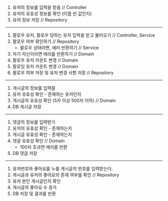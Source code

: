 1. 유저의 정보를 입력을 받음	// Controller
2. 유저의 유효성 정보를 확인 (이름 빈 값인지)	
3. 유저 정보 저장	// Repository

------------------------------------------------------------------------------

1. 팔로우 유저, 팔로우 당하는 유저 입력을 받고 불러오기	// Controller, Service
2. 팔로우 여부 확인하기	// Repository
	- 팔로우 상태라면, 에러 반환하기	// Service
3. 자기 자신이라면 에러를 반환하기	// Domain
4. 팔로우 유저 카운트 변경	// Domain
5. 팔로잉 유저 카운트 변경	// Domain
6. 팔로우 여부 저장 및 유저 변경 사항 저장	// Repository

------------------------------------------------------------------------------

1. 게시글의 정보를 입력을
2. 유저 유효성 확인 - 존재하는 유저인지
3. 게시글의 유효성 확인 (5자 이상 500자 이하)	// Domain
4. DB 게시글 저장

------------------------------------------------------------------------------

1. 댓글의 정보를 입력받기
2. 유저의 유효성 확인 - 존재하는지
3. 게시글 유효성 확인 - 존재하는지
4. 댓글 유효성 확인	// Domain
	- 100자 초과면 에러를 반환
5. DB 댓글 저장

------------------------------------------------------------------------------

1. 유저번호와 좋아요를 누를 게시글의 번호를 입력받는다.
2. 게시글과 유저의 좋아요의 존재 여부를 확인	// Repository
3. 유저 본인 게시글인지 확인
4. 게시글의 좋아요 수 증가
5. DB 저장 및 결과를 반환
